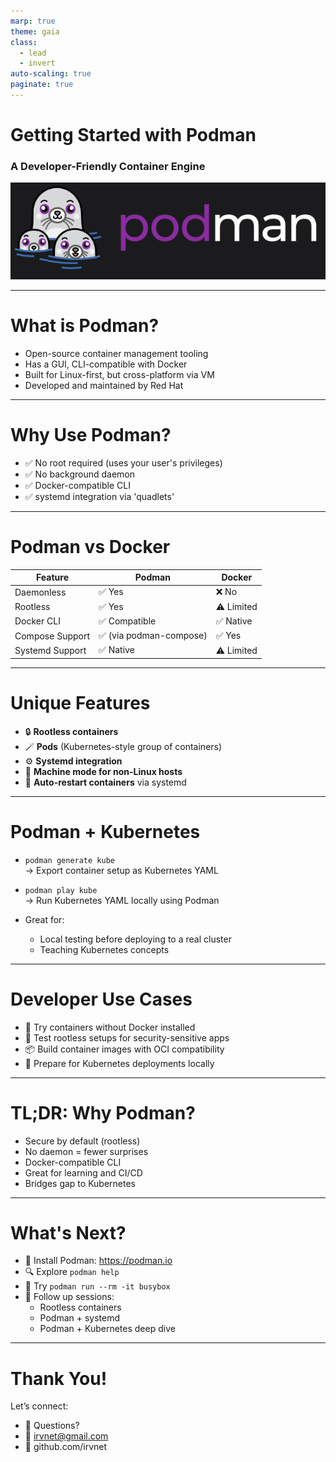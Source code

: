```yaml
---
marp: true
theme: gaia
class:
  - lead
  - invert
auto-scaling: true
paginate: true
---
```


# Getting Started with Podman
### A Developer-Friendly Container Engine
![podman logo](./images/podman-logo.png)

---

# What is Podman?

- Open-source container management tooling
- Has a GUI, CLI-compatible with Docker
- Built for Linux-first, but cross-platform via VM
- Developed and maintained by Red Hat

<!--
**🧠 Speaker Notes:**  
container management: build, deploy, manage containers and images
-->
---

# Why Use Podman?

- ✅ No root required (uses your user's privileges)
- ✅ No background daemon
- ✅ Docker-compatible CLI
- ✅ systemd integration via 'quadlets' 


<!--
**🧠 Speaker Notes:**  
runs containers w/ your privs (better security, reduced attack surface
docker compatible cli: easy transition
quadles replaces 'podman generate systemd'
-->
---

# Podman vs Docker

| Feature         | Podman                  | Docker            |
|----------------|-------------------------|-------------------|
| Daemonless     | ✅ Yes                   | ❌ No              |
| Rootless       | ✅ Yes                   | ⚠️ Limited         |
| Docker CLI     | ✅ Compatible            | ✅ Native          |
| Compose Support| ✅ (via podman-compose)  | ✅ Yes             |
| Systemd Support| ✅ Native                | ⚠️ Limited         |

<!--
**🧠 Speaker Notes:**  
For most day-to-day tasks, Podman works just like Docker. But behind the scenes, the architecture is different—and often safer by default.
-->
---

# Unique Features

- 🔒 **Rootless containers**
- 🪄 **Pods** (Kubernetes-style group of containers)
- ⚙️ **Systemd integration**
- 🧪 **Machine mode for non-Linux hosts**
- 🔁 **Auto-restart containers** via systemd

<!--
**🧠 Speaker Notes:**  
Podman introduces pods as a first-class concept, aligning with Kubernetes. It also integrates tightly with systemd so you can manage containers like services.
-->
---

# Podman + Kubernetes

- `podman generate kube`  
  → Export container setup as Kubernetes YAML

- `podman play kube`  
  → Run Kubernetes YAML locally using Podman

- Great for:
  - Local testing before deploying to a real cluster
  - Teaching Kubernetes concepts

<!--
**🧠 Speaker Notes:**  
Podman is a useful learning and dev tool for Kubernetes users. You can take a local container and turn it into K8s manifests with a single command. The reverse is true too.
-->
---

# Developer Use Cases

- 🧪 Try containers without Docker installed
- 🔐 Test rootless setups for security-sensitive apps
- 📦 Build container images with OCI compatibility
- 🚀 Prepare for Kubernetes deployments locally

<!--
**🧠 Speaker Notes:**  
If you're new to containers or working in secure environments, Podman helps you build and test locally with fewer moving parts—and no need for root.
-->
---

# TL;DR: Why Podman?

- Secure by default (rootless)
- No daemon = fewer surprises
- Docker-compatible CLI
- Great for learning and CI/CD
- Bridges gap to Kubernetes

<!--
**🧠 Speaker Notes:**  
Podman lowers the barrier to entry while also supporting advanced workflows. It’s not just a Docker alternative—it’s a better fit in many modern environments.
-->
---

# What's Next?

- 🧰 Install Podman: https://podman.io
- 🔍 Explore `podman help`
- 🧪 Try `podman run --rm -it busybox`
- 📄 Follow up sessions:
  - Rootless containers
  - Podman + systemd
  - Podman + Kubernetes deep dive

<!--
**🧠 Speaker Notes:**  
If you're curious, just try running a few containers. In follow-ups, we’ll explore how to structure pods, manage persistent containers, and use Podman in full dev environments.
-->
---

# Thank You!

Let’s connect:
- 💬 Questions?
- 📧 irvnet@gmail.com
- 🐙 github.com/irvnet

